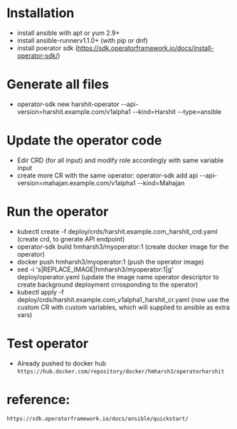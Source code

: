 # Installation 
- install ansible with apt or yum 2.9+
- install ansible-runnerv1.1.0+ (with pip or dnf)
- install poerator sdk (https://sdk.operatorframework.io/docs/install-operator-sdk/)

# Generate all files
- operator-sdk new harshit-operator --api-version=harshit.example.com/v1alpha1 --kind=Harshit --type=ansible

# Update the operator code
-  Edir CRD (for all input) and modify role accordingly with same variable input 
-  create more CR with the same operator: operator-sdk add api --api-version=mahajan.example.com/v1alpha1 --kind=Mahajan

# Run the operator
-   kubectl create -f deploy/crds/harshit.example.com_harshit_crd.yaml        (create crd, to gnerate API endpoint)      
-   operator-sdk build hmharsh3/myoperator:1                                  (create docker image for the operator)
-   docker push hmharsh3/myoperator:1                                         (push the operator image)
-   sed -i 's|REPLACE_IMAGE|hmharsh3/myoperator:1|g' deploy/operator.yaml     (update the image name operator descriptor to create background deployment crrosponding to the operator)
-   kubectl apply -f deploy/crds/harshit.example.com_v1alpha1_harshit_cr.yaml (now use the custom CR with custom variables, which will supplied to ansible as extra vars)

# Test operator 
- Already pushed to docker hub
   `https://hub.docker.com/repository/docker/hmharsh3/operatorharshit`


# reference: 
`https://sdk.operatorframework.io/docs/ansible/quickstart/`
